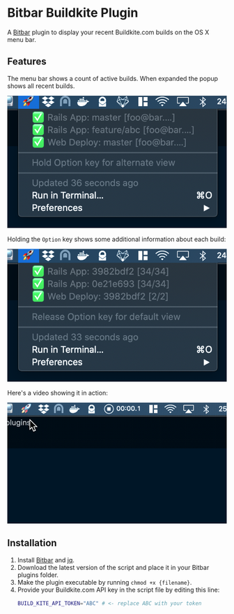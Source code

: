 # Bitbar Buildkite Plugin

A [Bitbar][bitbar] plugin to display your recent Buildkite.com builds on the OS X menu bar.

## Features

The menu bar shows a count of active builds.  When expanded the popup shows all recent builds.

![Screenshot of main popup view](screenshot-main.png)

Holding the `Option` key shows some additional information about each build:

![Screenshot of alternate view](screenshot-alternate.png)

Here's a video showing it in action:

![Video capture of screenshot](screenshot.gif)

## Installation

1. Install [Bitbar][bitbar] and [jq][jq].
2. Download the latest version of the script and place it in your Bitbar plugins folder.
3. Make the plugin executable by running `chmod +x {filename}`.
4. Provide your Buildkite.com API key in the script file by editing this line:
    ```bash
    BUILD_KITE_API_TOKEN="ABC" # <- replace ABC with your token
    ```

[bitbar]: https://getbitbar.com/
[jq]: https://stedolan.github.io/jq/
